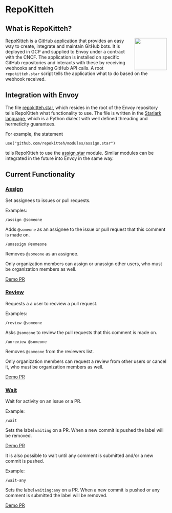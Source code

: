 # RepoKitteh

## What is RepoKitteh?

<img src="https://repokitteh.io/logo.svg" height="100" align="right">

[RepoKitteh](https://repokitteh.io) is a [GitHub application](https://developer.github.com/apps/) that provides an easy way to create, integrate and maintain GitHub bots. It is deployed in GCP and supplied to Envoy under a contract with the CNCF.
The application is installed on specific GitHub repositories and interacts with these by receiving webhooks and making GitHub API calls. A root `repokitteh.star` script tells the application what to do based on the webhook received.

## Integration with Envoy
The file [repokitteh.star](https://github.com/envoyproxy/envoy/blob/master/repokitteh.star), which resides in the root of the Envoy repository tells RepoKitteh what functionality to use. The file is written in the [Starlark language](https://github.com/bazelbuild/starlark/), which is a Python dialect with well defined threading and hermeticity guarantees.

For example, the statement
```
use("github.com/repokitteh/modules/assign.star")
```
tells RepoKitteh to use the [assign.star](https://github.com/repokitteh/modules/blob/master/assign.star) module.
Similar modules can be integrated in the future into Envoy in the same way.

## Current Functionality
### [Assign](https://github.com/repokitteh/modules/blob/master/assign.star)
Set assignees to issues or pull requests.

Examples:
```
/assign @someone
```
Adds `@someone` as an assignee to the issue or pull request that this comment is made on.

```
/unassign @someone
```
Removes `@someone` as an assignee.

Only organization members can assign or unassign other users, who must be organization members as well.

[Demo PR](https://github.com/envoyproxy/envoybot/pull/6)

### [Review](https://github.com/repokitteh/modules/blob/master/review.star)
Requests a a user to recview a pull request.

Examples:
```
/review @someone
```
Asks `@someone` to review the pull requests that this comment is made on.

```
/unreview @someone
```
Removes `@someone` from the reviewers list.

Only organization members can request a review from other users or cancel it, who must be organization members as well.

[Demo PR](https://github.com/envoyproxy/envoybot/pull/7)

### [Wait](https://github.com/repokitteh/modules/blob/master/wait.star)
Wait for activity on an issue or a PR.

Example:
```
/wait
```
Sets the label `waiting` on a PR. When a new commit is pushed the label will be removed.

[Demo PR](https://github.com/envoyproxy/envoybot/pull/14)

It is also possible to wait until any comment is submitted and/or a new commit is pushed.

Example:
```
/wait-any
```
Sets the label `waiting:any` on a PR. When a new commit is pushed or any comment is submitted the label will be removed.

[Demo PR](https://github.com/envoyproxy/envoybot/pull/15)
